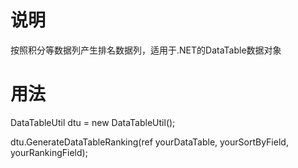 # 说明

按照积分等数据列产生排名数据列，适用于.NET的DataTable数据对象

# 用法

  DataTableUtil dtu = new DataTableUtil();
  
  dtu.GenerateDataTableRanking(ref yourDataTable, yourSortByField, yourRankingField);
  
  
